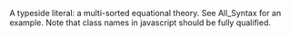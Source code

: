 A typeside literal: a multi-sorted equational theory.  See All_Syntax for an example.  Note that class names in javascript should be fully qualified.